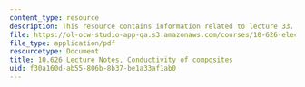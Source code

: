 ```yaml
---
content_type: resource
description: This resource contains information related to lecture 33.
file: https://ol-ocw-studio-app-qa.s3.amazonaws.com/courses/10-626-electrochemical-energy-systems-spring-2014/f30a160dab55806b8b37be1a33af1ab0_MIT10_626S14_S11lec33.pdf
file_type: application/pdf
resourcetype: Document
title: 10.626 Lecture Notes, Conductivity of composites
uid: f30a160d-ab55-806b-8b37-be1a33af1ab0
---
```

